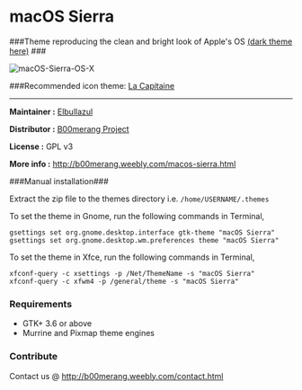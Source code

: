 # macOS Sierra 
###Theme reproducing the clean and bright look of Apple's OS [(dark theme here)](https://github.com/B00merang-Project/macOS-Sierra/tree/dark) ###

![macOS-Sierra-OS-X](http://b00merang.weebly.com/uploads/1/6/8/1/16813022/screenshot-2016-12-20-14-07-38_2_orig.png)

###Recommended icon theme: [La Capitaine](https://github.com/keeferrourke/la-capitaine-icon-theme)

***

**Maintainer :** [Elbullazul](https://github.com/Elbullazul)

**Distributor :** [B00merang Project](https://github.com/B00merang-Project)

**License :** GPL v3

**More info :** http://b00merang.weebly.com/macos-sierra.html

###Manual installation###

Extract the zip file to the themes directory i.e. `/home/USERNAME/.themes`

To set the theme in Gnome, run the following commands in Terminal,

```
gsettings set org.gnome.desktop.interface gtk-theme "macOS Sierra"
gsettings set org.gnome.desktop.wm.preferences theme "macOS Sierra"
```

To set the theme in Xfce, run the following commands in Terminal,

```
xfconf-query -c xsettings -p /Net/ThemeName -s "macOS Sierra"
xfconf-query -c xfwm4 -p /general/theme -s "macOS Sierra"
```

### Requirements ###

- GTK+ 3.6 or above
- Murrine and Pixmap theme engines

### Contribute ###

Contact us @ http://b00merang.weebly.com/contact.html
